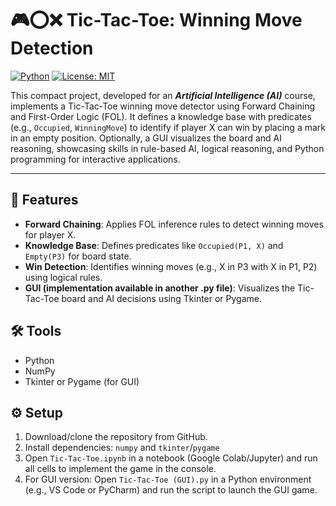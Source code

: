 # 🎮⭕❌ Tic-Tac-Toe: Winning Move Detection
[![Python](https://img.shields.io/badge/python-3.8+-blue.svg)](https://www.python.org/)
[![License: MIT](https://img.shields.io/badge/License-MIT-yellow.svg)](https://opensource.org/licenses/MIT)

This compact project, developed for an **_Artificial Intelligence (AI)_** course, implements a Tic-Tac-Toe winning move detector using Forward Chaining and First-Order Logic (FOL). It defines a knowledge base with predicates (e.g., `Occupied`, `WinningMove`) to identify if player X can win by placing a mark in an empty position. Optionally, a GUI visualizes the board and AI reasoning, showcasing skills in rule-based AI, logical reasoning, and Python programming for interactive applications.

---

## 🚀 Features
- **Forward Chaining**: Applies FOL inference rules to detect winning moves for player X.
- **Knowledge Base**: Defines predicates like `Occupied(P1, X)` and `Empty(P3)` for board state.
- **Win Detection**: Identifies winning moves (e.g., X in P3 with X in P1, P2) using logical rules.
- **GUI (implementation available in another .py file)**: Visualizes the Tic-Tac-Toe board and AI decisions using Tkinter or Pygame.

## 🛠️ Tools
- Python
- NumPy
- Tkinter or Pygame (for GUI)

## ⚙️ Setup
1. Download/clone the repository from GitHub.
2. Install dependencies: `numpy` and `tkinter`/`pygame`
3. Open `Tic-Tac-Toe.ipynb` in a notebook (Google Colab/Jupyter) and run all cells to implement the game in the console.
4. For GUI version: Open `Tic-Tac-Toe (GUI).py` in a Python environment (e.g., VS Code or PyCharm) and run the script to launch the GUI game.
